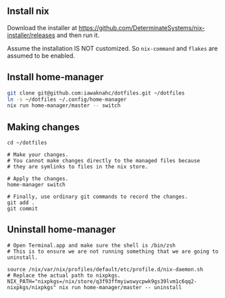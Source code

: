 ## Install nix

Download the installer at https://github.com/DeterminateSystems/nix-installer/releases
and then run it.

Assume the installation IS NOT customized. So `nix-command` and `flakes` are assumed to be enabled.

## Install home-manager

```sh
git clone git@github.com:iawaknahc/dotfiles.git ~/dotfiles
ln -s ~/dotfiles ~/.config/home-manager
nix run home-manager/master -- switch
```

## Making changes

```
cd ~/dotfiles

# Make your changes.
# You cannot make changes directly to the managed files because
# they are symlinks to files in the nix store.

# Apply the changes.
home-manager switch

# Finally, use ordinary git commands to record the changes.
git add .
git commit
```

## Uninstall home-manager

```
# Open Terminal.app and make sure the shell is /bin/zsh
# This is to ensure we are not running something that we are going to uninstall.

source /nix/var/nix/profiles/default/etc/profile.d/nix-daemon.sh
# Replace the actual path to nixpkgs.
NIX_PATH="nixpkgs=/nix/store/q3f93ffmyiwswycpwk9gs39lvm1c6qq2-nixpkgs/nixpkgs" nix run home-manager/master -- uninstall
```

